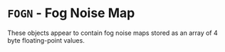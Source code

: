 # `FOGN` - Fog Noise Map

These objects appear to contain fog noise maps stored as an array of 4 byte floating-point values.
